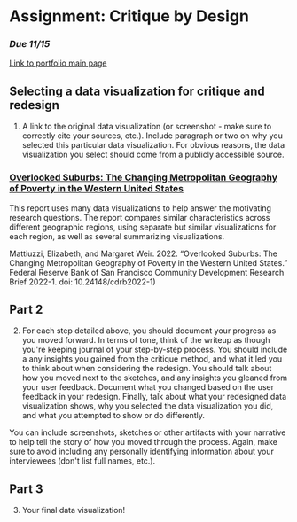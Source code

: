 # Assignment: Critique by Design
### *Due 11/15*
[Link to portfolio main page](/README.md)

## Selecting a data visualization for critique and redesign
1. A link to the original data visualization (or screenshot - make sure to correctly cite your sources, etc.).  Include paragraph or two on why you selected this particular data visualization.  For obvious reasons, the data visualization you select should come from a publicly accessible source. 

### [Overlooked Suburbs: The Changing Metropolitan Geography of Poverty in the Western United States](https://www.frbsf.org/community-development/publications/community-development-research-briefs/2022/january/overlooked-suburbs-changing-metropolitan-geography-of-poverty-western-us/)

This report uses many data visualizations to help answer the motivating research questions. The report compares similar characteristics across different geographic regions, using separate but similar visualizations for each region, as well as several summarizing visualizations. 

Mattiuzzi, Elizabeth, and Margaret Weir. 2022. “Overlooked Suburbs: The Changing Metropolitan Geography of Poverty in the Western United States.” Federal Reserve Bank of San Francisco Community Development Research Brief 2022-1. doi: 10.24148/cdrb2022-1)

## Part 2
2. For each step detailed above, you should document your progress as you moved forward.  In terms of tone, think of the writeup as though you're keeping journal of your step-by-step process.   You should include a any insights you gained from the critique method, and what it led you to think about when considering the redesign.  You should talk about how you moved next to the sketches, and any insights you gleaned from your user feedback.  Document what you changed based on the user feedback in your redesign.  Finally, talk about what your redesigned data visualization shows, why you selected the data visualization you did, and what you attempted to show or do differently. 

You can include screenshots, sketches or other artifacts with your narrative to help tell the story of how you moved through the process.  Again, make sure to avoid including any personally identifying information about your interviewees (don't list full names, etc.). 

## Part 3
3.  Your final data visualization!
